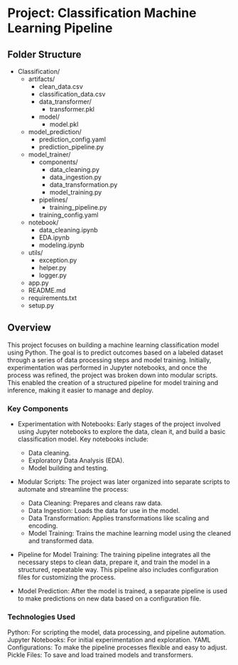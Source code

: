# Project: Classification Machine Learning Pipeline

## Folder Structure
- Classification/
  - artifacts/
    - clean_data.csv
    - classification_data.csv
    - data_transformer/
      - transformer.pkl
    - model/
      - model.pkl
  - model_prediction/
    - prediction_config.yaml
    - prediction_pipeline.py
  - model_trainer/
    - components/
      - data_cleaning.py
      - data_ingestion.py
      - data_transformation.py
      - model_training.py
    - pipelines/
      - training_pipeline.py
    - training_config.yaml
  - notebook/
    - data_cleaning.ipynb
    - EDA.ipynb
    - modeling.ipynb
  - utils/
    - exception.py
    - helper.py
    - logger.py
  - app.py
  - README.md
  - requirements.txt
  - setup.py

## Overview
This project focuses on building a machine learning classification model using Python. The goal is to predict outcomes based on a labeled dataset through a series of data processing steps and model training. Initially, experimentation was performed in Jupyter notebooks, and once the process was refined, the project was broken down into modular scripts. This enabled the creation of a structured pipeline for model training and inference, making it easier to manage and deploy.

### Key Components
- Experimentation with Notebooks: Early stages of the project involved using Jupyter notebooks to explore the data, clean it, and build a basic classification model. Key notebooks include:

    - Data cleaning.
    - Exploratory Data Analysis (EDA).
    - Model building and testing.

- Modular Scripts: The project was later organized into separate scripts to automate and streamline the process:   
    - Data Cleaning: Prepares and cleans raw data.
    - Data Ingestion: Loads the data for use in the model.
    - Data Transformation: Applies transformations like scaling and encoding.
    - Model Training: Trains the machine learning model using the cleaned and transformed data.
    
- Pipeline for Model Training: The training pipeline integrates all the necessary steps to clean data, prepare it, and train the model in a structured, repeatable way. This pipeline also includes configuration files for customizing the process.

- Model Prediction: After the model is trained, a separate pipeline is used to make predictions on new data based on a configuration file.


### Technologies Used
Python: For scripting the model, data processing, and pipeline automation.
Jupyter Notebooks: For initial experimentation and exploration.
YAML Configurations: To make the pipeline processes flexible and easy to adjust.
Pickle Files: To save and load trained models and transformers.